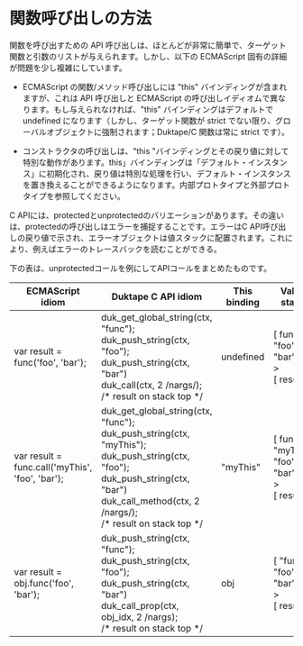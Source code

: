 # 関数呼び出しの方法

関数を呼び出すための API 呼び出しは、ほとんどが非常に簡単で、ターゲット関数と引数のリストが与えられます。しかし、以下の ECMAScript 固有の詳細が問題を少し複雑にしています。

- ECMAScript の関数/メソッド呼び出しには "this" バインディングが含まれますが、これは API 呼び出しと ECMAScript の呼び出しイディオムで異なります。もし与えられなければ、"this" バインディングはデフォルトで undefined になります（しかし、ターゲット関数が strict でない限り、グローバルオブジェクトに強制されます；Duktape/C 関数は常に strict です）。

- コンストラクタの呼び出しは、"this "バインディングとその戻り値に対して特別な動作があります。this」バインディングは「デフォルト・インスタンス」に初期化され、戻り値は特別な処理を行い、デフォルト・インスタンスを置き換えることができるようになります。内部プロトタイプと外部プロトタイプを参照してください。

C APIには、protectedとunprotectedのバリエーションがあります。その違いは、protectedの呼び出しはエラーを捕捉することです。エラーはC API呼び出しの戻り値で示され、エラーオブジェクトは値スタックに配置されます。これにより、例えばエラーのトレースバックを読むことができる。

下の表は、unprotectedコールを例にしてAPIコールをまとめたものです。

|                ECMAScript idiom                 |                                                                                          Duktape C API idiom                                                                                           | This binding |                  Value stack                   |
| ----------------------------------------------- | ------------------------------------------------------------------------------------------------------------------------------------------------------------------------------------------------------ | ------------ | ---------------------------------------------- |
| var result = func('foo', 'bar');                | duk_get_global_string(ctx, "func");<br>duk_push_string(ctx, "foo");<br>duk_push_string(ctx, "bar")<br>duk_call(ctx, 2 /nargs/);<br>/* result on stack top */                                           | undefined    | [ func "foo" "bar" ] -><br>[ result ]          |
| var result = func.call('myThis', 'foo', 'bar'); | duk_get_global_string(ctx, "func");<br>duk_push_string(ctx, "myThis");<br>duk_push_string(ctx, "foo");<br>duk_push_string(ctx, "bar")<br>duk_call_method(ctx, 2 /nargs/);<br>/* result on stack top */ | "myThis"     | [ func "myThis" "foo" "bar" ] -><br>[ result ] |
| var result = obj.func('foo', 'bar');            | duk_push_string(ctx, "func");<br>duk_push_string(ctx, "foo");<br>duk_push_string(ctx, "bar")<br>duk_call_prop(ctx, obj_idx, 2 /nargs);<br>/* result on stack top */                                    | obj          | [ "func" "foo" "bar" ] -><br>[ result ]        |

